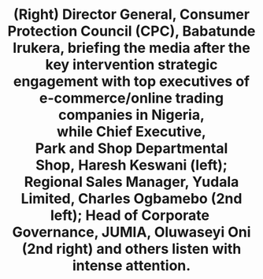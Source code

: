 ---
title: "(Right) Director General, Consumer Protection Council (CPC), Babatunde Irukera, briefing the media after the key intervention strategic engagement with top executives of e-commerce/online trading companies in Nigeria, while Chief Executive, Park and Shop Departmental Shop, Haresh Keswani (left); Regional Sales Manager, Yudala Limited, Charles Ogbamebo (2nd left); Head of Corporate  Governance, JUMIA, Oluwaseyi Oni (2nd right) and others listen with intense attention."
image: /uploads/strategic-3.jpg
dimensions: 1012x675
---